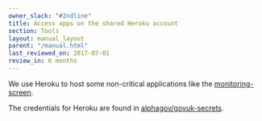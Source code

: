 ```yaml
---
owner_slack: "#2ndline"
title: Access apps on the shared Heroku account
section: Tools
layout: manual_layout
parent: "/manual.html"
last_reviewed_on: 2017-07-01
review_in: 6 months
---
```


We use Heroku to host some non-critical applications like the [monitoring-screen][].

The credentials for Heroku are found in
[alphagov/govuk-secrets](https://github.com/alphagov/govuk-secrets/blob/master/pass/2ndline/heroku.gpg).

[monitoring-screen]: https://docs.publishing.service.gov.uk/manual/screens.html
